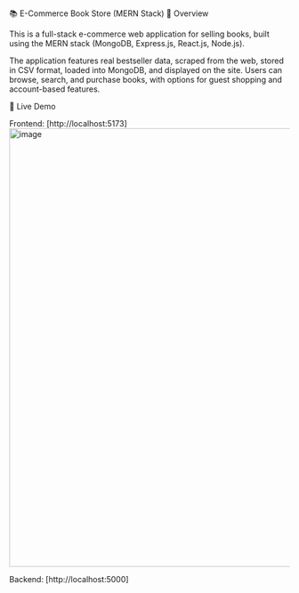 📚 E-Commerce Book Store (MERN Stack)
🌟 Overview

This is a full-stack e-commerce web application for selling books, built using the MERN stack (MongoDB, Express.js, React.js, Node.js).

The application features real bestseller data, scraped from the web, stored in CSV format, loaded into MongoDB, and displayed on the site. Users can browse, search, and purchase books, with options for guest shopping and account-based features.

🚀 Live Demo

Frontend: [http://localhost:5173]
<img width="1873" height="788" alt="image" src="https://github.com/user-attachments/assets/787c0684-2523-4057-9c23-eac37d9b50d3" />

Backend: [http://localhost:5000]
